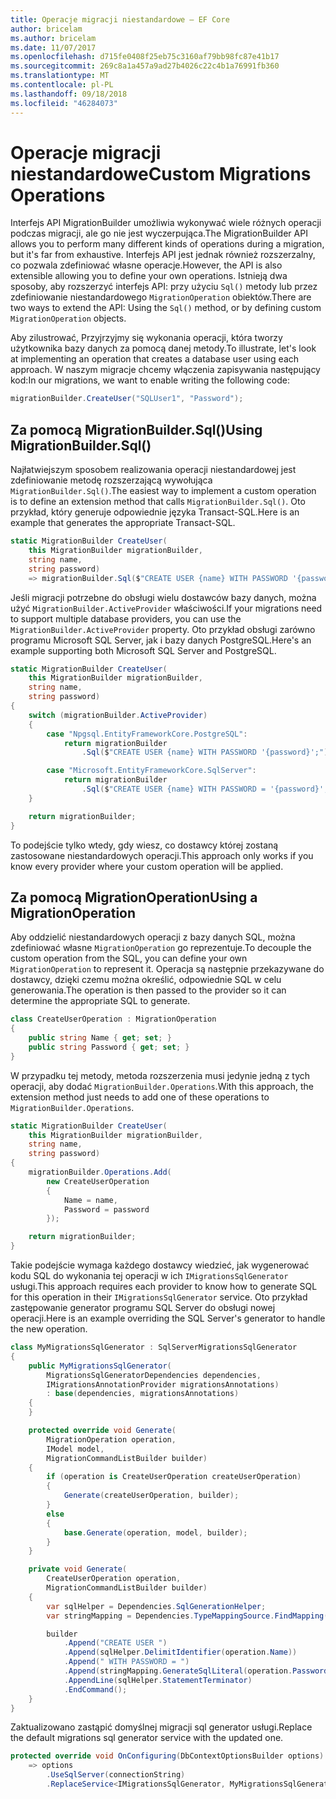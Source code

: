 ```yaml
---
title: Operacje migracji niestandardowe — EF Core
author: bricelam
ms.author: bricelam
ms.date: 11/07/2017
ms.openlocfilehash: d715fe0408f25eb75c3160af79bb98fc87e41b17
ms.sourcegitcommit: 269c8a1a457a9ad27b4026c22c4b1a76991fb360
ms.translationtype: MT
ms.contentlocale: pl-PL
ms.lasthandoff: 09/18/2018
ms.locfileid: "46284073"
---
```

<a name="custom-migrations-operations"></a><span data-ttu-id="e86f5-102">Operacje migracji niestandardowe</span><span class="sxs-lookup"><span data-stu-id="e86f5-102">Custom Migrations Operations</span></span>
============================
<span data-ttu-id="e86f5-103">Interfejs API MigrationBuilder umożliwia wykonywać wiele różnych operacji podczas migracji, ale go nie jest wyczerpująca.</span><span class="sxs-lookup"><span data-stu-id="e86f5-103">The MigrationBuilder API allows you to perform many different kinds of operations during a migration, but it's far from exhaustive.</span></span> <span data-ttu-id="e86f5-104">Interfejs API jest jednak również rozszerzalny, co pozwala zdefiniować własne operacje.</span><span class="sxs-lookup"><span data-stu-id="e86f5-104">However, the API is also extensible allowing you to define your own operations.</span></span> <span data-ttu-id="e86f5-105">Istnieją dwa sposoby, aby rozszerzyć interfejs API: przy użyciu `Sql()` metody lub przez zdefiniowanie niestandardowego `MigrationOperation` obiektów.</span><span class="sxs-lookup"><span data-stu-id="e86f5-105">There are two ways to extend the API: Using the `Sql()` method, or by defining custom `MigrationOperation` objects.</span></span>

<span data-ttu-id="e86f5-106">Aby zilustrować, Przyjrzyjmy się wykonania operacji, która tworzy użytkownika bazy danych za pomocą danej metody.</span><span class="sxs-lookup"><span data-stu-id="e86f5-106">To illustrate, let's look at implementing an operation that creates a database user using each approach.</span></span> <span data-ttu-id="e86f5-107">W naszym migracje chcemy włączenia zapisywania następujący kod:</span><span class="sxs-lookup"><span data-stu-id="e86f5-107">In our migrations, we want to enable writing the following code:</span></span>

``` csharp
migrationBuilder.CreateUser("SQLUser1", "Password");
```

<a name="using-migrationbuildersql"></a><span data-ttu-id="e86f5-108">Za pomocą MigrationBuilder.Sql()</span><span class="sxs-lookup"><span data-stu-id="e86f5-108">Using MigrationBuilder.Sql()</span></span>
----------------------------
<span data-ttu-id="e86f5-109">Najłatwiejszym sposobem realizowania operacji niestandardowej jest zdefiniowanie metodę rozszerzającą wywołująca `MigrationBuilder.Sql()`.</span><span class="sxs-lookup"><span data-stu-id="e86f5-109">The easiest way to implement a custom operation is to define an extension method that calls `MigrationBuilder.Sql()`.</span></span>
<span data-ttu-id="e86f5-110">Oto przykład, który generuje odpowiednie języka Transact-SQL.</span><span class="sxs-lookup"><span data-stu-id="e86f5-110">Here is an example that generates the appropriate Transact-SQL.</span></span>

``` csharp
static MigrationBuilder CreateUser(
    this MigrationBuilder migrationBuilder,
    string name,
    string password)
    => migrationBuilder.Sql($"CREATE USER {name} WITH PASSWORD '{password}';");
```

<span data-ttu-id="e86f5-111">Jeśli migracji potrzebne do obsługi wielu dostawców bazy danych, można użyć `MigrationBuilder.ActiveProvider` właściwości.</span><span class="sxs-lookup"><span data-stu-id="e86f5-111">If your migrations need to support multiple database providers, you can use the `MigrationBuilder.ActiveProvider` property.</span></span> <span data-ttu-id="e86f5-112">Oto przykład obsługi zarówno programu Microsoft SQL Server, jak i bazy danych PostgreSQL.</span><span class="sxs-lookup"><span data-stu-id="e86f5-112">Here's an example supporting both Microsoft SQL Server and PostgreSQL.</span></span>

``` csharp
static MigrationBuilder CreateUser(
    this MigrationBuilder migrationBuilder,
    string name,
    string password)
{
    switch (migrationBuilder.ActiveProvider)
    {
        case "Npgsql.EntityFrameworkCore.PostgreSQL":
            return migrationBuilder
                .Sql($"CREATE USER {name} WITH PASSWORD '{password}';");

        case "Microsoft.EntityFrameworkCore.SqlServer":
            return migrationBuilder
                .Sql($"CREATE USER {name} WITH PASSWORD = '{password}';");
    }

    return migrationBuilder;
}
```

<span data-ttu-id="e86f5-113">To podejście tylko wtedy, gdy wiesz, co dostawcy której zostaną zastosowane niestandardowych operacji.</span><span class="sxs-lookup"><span data-stu-id="e86f5-113">This approach only works if you know every provider where your custom operation will be applied.</span></span>

<a name="using-a-migrationoperation"></a><span data-ttu-id="e86f5-114">Za pomocą MigrationOperation</span><span class="sxs-lookup"><span data-stu-id="e86f5-114">Using a MigrationOperation</span></span>
---------------------------
<span data-ttu-id="e86f5-115">Aby oddzielić niestandardowych operacji z bazy danych SQL, można zdefiniować własne `MigrationOperation` go reprezentuje.</span><span class="sxs-lookup"><span data-stu-id="e86f5-115">To decouple the custom operation from the SQL, you can define your own `MigrationOperation` to represent it.</span></span> <span data-ttu-id="e86f5-116">Operacja są następnie przekazywane do dostawcy, dzięki czemu można określić, odpowiednie SQL w celu generowania.</span><span class="sxs-lookup"><span data-stu-id="e86f5-116">The operation is then passed to the provider so it can determine the appropriate SQL to generate.</span></span>

``` csharp
class CreateUserOperation : MigrationOperation
{
    public string Name { get; set; }
    public string Password { get; set; }
}
```

<span data-ttu-id="e86f5-117">W przypadku tej metody, metoda rozszerzenia musi jedynie jedną z tych operacji, aby dodać `MigrationBuilder.Operations`.</span><span class="sxs-lookup"><span data-stu-id="e86f5-117">With this approach, the extension method just needs to add one of these operations to `MigrationBuilder.Operations`.</span></span>

``` csharp
static MigrationBuilder CreateUser(
    this MigrationBuilder migrationBuilder,
    string name,
    string password)
{
    migrationBuilder.Operations.Add(
        new CreateUserOperation
        {
            Name = name,
            Password = password
        });

    return migrationBuilder;
}
```

<span data-ttu-id="e86f5-118">Takie podejście wymaga każdego dostawcy wiedzieć, jak wygenerować kodu SQL do wykonania tej operacji w ich `IMigrationsSqlGenerator` usługi.</span><span class="sxs-lookup"><span data-stu-id="e86f5-118">This approach requires each provider to know how to generate SQL for this operation in their `IMigrationsSqlGenerator` service.</span></span> <span data-ttu-id="e86f5-119">Oto przykład zastępowanie generator programu SQL Server do obsługi nowej operacji.</span><span class="sxs-lookup"><span data-stu-id="e86f5-119">Here is an example overriding the SQL Server's generator to handle the new operation.</span></span>

``` csharp
class MyMigrationsSqlGenerator : SqlServerMigrationsSqlGenerator
{
    public MyMigrationsSqlGenerator(
        MigrationsSqlGeneratorDependencies dependencies,
        IMigrationsAnnotationProvider migrationsAnnotations)
        : base(dependencies, migrationsAnnotations)
    {
    }

    protected override void Generate(
        MigrationOperation operation,
        IModel model,
        MigrationCommandListBuilder builder)
    {
        if (operation is CreateUserOperation createUserOperation)
        {
            Generate(createUserOperation, builder);
        }
        else
        {
            base.Generate(operation, model, builder);
        }
    }

    private void Generate(
        CreateUserOperation operation,
        MigrationCommandListBuilder builder)
    {
        var sqlHelper = Dependencies.SqlGenerationHelper;
        var stringMapping = Dependencies.TypeMappingSource.FindMapping(typeof(string));

        builder
            .Append("CREATE USER ")
            .Append(sqlHelper.DelimitIdentifier(operation.Name))
            .Append(" WITH PASSWORD = ")
            .Append(stringMapping.GenerateSqlLiteral(operation.Password))
            .AppendLine(sqlHelper.StatementTerminator)
            .EndCommand();
    }
}
```

<span data-ttu-id="e86f5-120">Zaktualizowano zastąpić domyślnej migracji sql generator usługi.</span><span class="sxs-lookup"><span data-stu-id="e86f5-120">Replace the default migrations sql generator service with the updated one.</span></span>

``` csharp
protected override void OnConfiguring(DbContextOptionsBuilder options)
    => options
        .UseSqlServer(connectionString)
        .ReplaceService<IMigrationsSqlGenerator, MyMigrationsSqlGenerator>();
```
